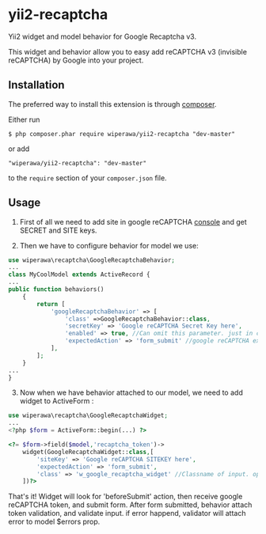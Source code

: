 # yii2-recaptcha
Yii2 widget and model behavior for Google Recaptcha v3.

This widget and behavior allow you to easy add  reCAPTCHA v3 (invisible reCAPTCHA) by Google into your project.

## Installation
The preferred way to install this extension is through [composer](http://getcomposer.org/download/).

Either run

```
$ php composer.phar require wiperawa/yii2-recaptcha "dev-master"
```

or add

```
"wiperawa/yii2-recaptcha": "dev-master"
```

to the ```require``` section of your `composer.json` file.

## Usage

1. First of all we need to add site in google reCAPTCHA [console](https://www.google.com/recaptcha/admin/)
and get SECRET and SITE keys.

2. Then we have to configure behavior for model we use:

```php
use wiperawa\recaptcha\GoogleRecaptchaBehavior;
...
class MyCoolModel extends ActiveRecord {
...
public function behaviors()
    {
        return [
            'googleRecaptchaBehavior' => [
                'class' =>GoogleRecaptchaBehavior::class,
                'secretKey' => 'Google reCAPTCHA Secret Key here',
                'enabled' => true, //Can omit this parameter. just in case you want to temporarily switch off recaptcha 
                'expectedAction' => 'form_submit' //google reCAPTCHA expected action. action we expect from our form.
            ],
        ];
    }
...
}
```

3. Now when we have behavior attached to our model, we need to add widget to ActiveForm :

```php
use wiperawa\recaptcha\GoogleRecaptchaWidget;
...
<?php $form = ActiveForm::begin(...) ?>

<?= $form->field($model,'recaptcha_token')->
    widget(GoogleRecaptchaWidget::class,[
        'siteKey' => 'Google reCAPTCHA SITEKEY here',
        'expectedAction' => 'form_submit',
        'class' => 'w_google_recaptcha_widget' //Classname of input. optional
    ])?>


```

That's it!
Widget will look for 'beforeSubmit' action, then receive google reCAPTCHA token, and submit form.
After form submitted, behavior attach token validation, and validate input. if error happend, validator will attach error to model $errors prop.
